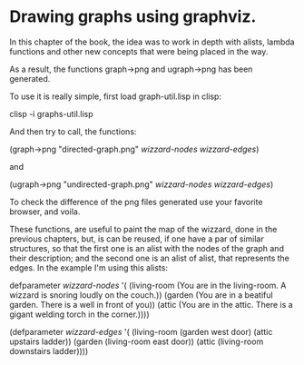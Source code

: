 Drawing graphs using graphviz.
==============================
In this chapter of the book, the idea was to work in depth with alists, lambda
functions and other new concepts that were being placed in the way.

As a result, the functions graph->png and ugraph->png has been generated.

To use it is really simple, first load graph-util.lisp in clisp:
   
   clisp -i graphs-util.lisp

And then try to call, the functions:

   (graph->png "directed-graph.png" *wizzard-nodes* *wizzard-edges*)

and
   
   (ugraph->png "undirected-graph.png" *wizzard-nodes* *wizzard-edges*)
   
To check the difference of the png files generated use your favorite browser,
and voila.

These functions, are useful to paint the map of the wizzard, done in the
previous chapters, but, is can be reused, if one have a par of similar
structures, so that the first one is an alist with the nodes of the graph and
their description; and the second one is an alist of alist, that represents the
edges.
In the example I'm using this alists:

   defparameter *wizzard-nodes* '(
         (living-room (You are in the living-room. A wizzard is snoring loudly on the couch.))
         (garden (You are in a beatiful garden. There is a well in front of you))
         (attic (You are in the attic. There is a gigant welding torch in the corner.))))
   
   (defparameter *wizzard-edges* '(
         (living-room (garden west door) (attic upstairs ladder))
         (garden (living-room east door))
         (attic (living-room downstairs ladder))))
